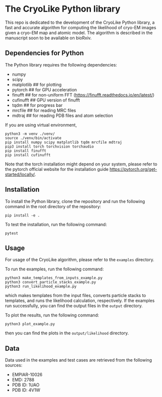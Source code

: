 # The CryoLike Python library

This repo is dedicated to the development of the CryoLike Python library, a fast and accurate algorithm for computing the likelihood of cryo-EM images given a cryo-EM map and atomic model. The algorithm is described in the manuscript soon to be available on bioRxiv.

## Dependencies for Python 

The Python library requires the following dependencies:

- numpy
- scipy
- matplotlib    ## for plotting
- pytorch       ## for GPU acceleration
- finufft       ## for non-uniform FFT (https://finufft.readthedocs.io/en/latest/)
- cufinufft     ## GPU version of finufft
- tqdm          ## for progress bar
- mrcfile       ## for reading MRC files
- mdtraj        ## for reading PDB files and atom selection

If you are using virtual environment,
```
python3 -m venv ./venv/
source ./venv/bin/activate
pip install numpy scipy matplotlib tqdm mrcfile mdtraj
pip3 install torch torchvision torchaudio
pip install finufft
pip install cufinufft
```
Note that the torch installation might depend on your system, please refer to the pytorch official website for the installation guide https://pytorch.org/get-started/locally/.
## Installation

To install the Python library, clone the repository and run the following command in the root directory of the repository:
```
pip install -e .
```
To test the installation, run the following command:
```
pytest
```

## Usage

For usage of the CryoLike algorithm, please refer to the `examples` directory.

To run the examples, run the following command:
```
python3 make_templates_from_inputs_example.py
python3 convert_particle_stacks_example.py
python3 run_likelihood_example.py
```
which makes templates from the input files, converts particle stacks to templates, and runs the likelihood calculation, respectively. If the examples run successfully, you can find the output files in the `output` directory.

To plot the results, run the following command:
```
python3 plot_example.py
```
then you can find the plots in the `output/likelihood` directory.

## Data

Data used in the examples and test cases are retrieved from the following sources:
- EMPIAR-10026
- EMD: 2788
- PDB ID: 1UAO
- PDB ID: 4V1W
